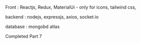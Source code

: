 Front : Reactjs, Redux, MaterialUi - only for icons, tailwind css,

backend : nodejs, expressjs, axios, socket.io

database : mongobd atlas

Completed Part 7
